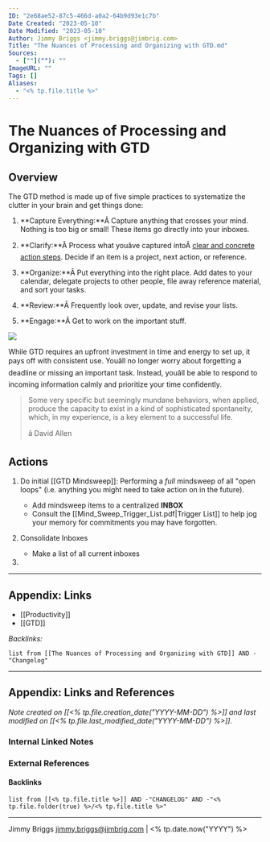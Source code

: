 ```yaml
---
ID: "2e68ae52-87c5-466d-a0a2-64b9d93e1c7b"
Date Created: "2023-05-10"
Date Modified: "2023-05-10"
Author: Jimmy Briggs <jimmy.briggs@jimbrig.com>
Title: "The Nuances of Processing and Organizing with GTD.md"
Sources: 
  - [""](""): ""
ImageURL: ""
Tags: []
Aliases:
  - "<% tp.file.title %>"
---
```



# The Nuances of Processing and Organizing with GTD

## Overview

The GTD method is made up of five simple practices to systematize the clutter in your brain and get things done:

1.  **Capture Everything:**Â Capture anything that crosses your mind. Nothing is too big or small! These items go directly into your inboxes.
    
2.  **Clarify:**Â Process what youâve captured intoÂ [clear and concrete action steps](https://gettingthingsdone.com/2017/02/episode-27-gtd-keys-to-clarifying/). Decide if an item is a project, next action, or reference.
    
3.  **Organize:**Â Put everything into the right place. Add dates to your calendar, delegate projects to other people, file away reference material, and sort your tasks.
    
4.  **Review:**Â Frequently look over, update, and revise your lists.
    
5.  **Engage:**Â Get to work on the important stuff.

![](https://i.imgur.com/m1WcmyN.png)

While GTD requires an upfront investment in time and energy to set up, it pays off with consistent use. Youâll no longer worry about forgetting a deadline or missing an important task. Instead, youâll be able to respond to incoming information calmly and prioritize your time confidently.

> Some very specific but seemingly mundane behaviors, when applied, produce the capacity to exist in a kind of sophisticated spontaneity, which, in my experience, is a key element to a successful life.
> 
> â David Allen


## Actions

1. Do initial [[GTD Mindsweep]]: Performing a *full* mindsweep of all "open loops" (i.e. anything you might need to take action on in the future).
	
	- Add mindsweep items to a centralized **INBOX**
	- Consult the [[Mind_Sweep_Trigger_List.pdf|Trigger List]] to help jog your memory for commitments you may have forgotten.

2. Consolidate Inboxes

	- Make a list of all current inboxes


3. 

***

## Appendix: Links

- [[Productivity]]
- [[GTD]]

*Backlinks:*

```dataview
list from [[The Nuances of Processing and Organizing with GTD]] AND -"Changelog"
```

***

## Appendix: Links and References

*Note created on [[<% tp.file.creation_date("YYYY-MM-DD") %>]] and last modified on [[<% tp.file.last_modified_date("YYYY-MM-DD") %>]].*

### Internal Linked Notes

### External References

#### Backlinks

```dataview
list from [[<% tp.file.title %>]] AND -"CHANGELOG" AND -"<% tp.file.folder(true) %>/<% tp.file.title %>"
```


***

Jimmy Briggs <jimmy.briggs@jimbrig.com> | <% tp.date.now("YYYY") %>